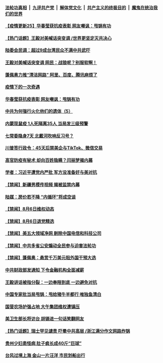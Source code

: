 

####  [法轮功真相](../../../../basic/blob/master/README.md?t=08072002) &nbsp;|&nbsp; [九评共产党](../../../../9ping.md/blob/master/README.md?t=08072002) &nbsp;|&nbsp; [解体党文化](../../../../jtdwh.md/blob/master/README.md?t=08072002)  &nbsp;|&nbsp; [共产主义的终极目的](../../../../gczydzjmd.md/blob/master/README.md?t=08072002) &nbsp;|&nbsp; [魔鬼在统治我们的世界](../../../../mgztzwmdsj.md/blob/master/README.md?t=08072002) 

#### [【疫情更新25】华春莹获抗疫表彰 网友嘲讽：甩锅有功](../pages/prog204/a102908866.md?t=08072002) 

#### [【热门话题】王毅对美喊话突变调 /世界更坚定灭共决心](../pages/prog204/a102912863.md?t=08072002) 

#### [陆委会民调：超过9成台湾民众不满中共武吓](../pages/prog204/a102912854.md?t=08072002) 

#### [王毅对美喊话突变调 网民：战狼呢？别服软啊！](../pages/prog204/a102912821.md?t=08072002) 

#### [蓬佩奥力推“清洁网路” 阿里、百度、腾讯麻烦了](../pages/prog204/a102912825.md?t=08072002) 

#### [疫情下的一次奇遇](../pages/prog204/a102912780.md?t=08072002) 

#### [华春莹获抗疫表彰 网友嘲讽：甩锅有功](../pages/prog204/a102912774.md?t=08072002) 

#### [中共为何强行火化他们的遗体（5）](../pages/prog204/a102912708.md?t=08072002) 

#### [内蒙现鼠疫 1人死隔离35人 当局发三级预警](../pages/prog204/a102912738.md?t=08072002) 

#### [七常委隐身7天 北戴河吹响反习号？](../pages/prog204/a102912682.md?t=08072002) 

#### [川普签行政令：45天后禁美企与TikTok、微信交易](../pages/prog204/a102912690.md?t=08072002) 

#### [高官防疫有秘术 却向百姓隐瞒？闫丽梦揭内幕](../pages/prog204/a102912638.md?t=08072002) 

#### [学者：习近平遭党内严批 军方没准备好与美对抗](../pages/prog204/a102912612.md?t=08072002) 


#### [【禁闻】新疆男模传视频 揭被监禁内幕](../pages/prog204/a102912465.md?t=08072002) 

#### [陆媒：房价若不降 “内循环”将成空谈](../pages/prog204/a102912417.md?t=08072002) 

#### [【禁闻】8月6日维权动态](../pages/prog204/a102912442.md?t=08072002) 

#### [【禁闻】8月6日退党精选](../pages/prog204/a102912448.md?t=08072002) 

#### [【禁闻】美五大领域净网 剔除中国电信和科技公司](../pages/prog204/a102912430.md?t=08072002) 

#### [【禁闻】中共多省公安煽动全民参与迫害法轮功](../pages/prog204/a102912424.md?t=08072002) 

#### [【禁闻】蓬佩奥：悬赏千万美元阻外国干预大选](../pages/prog204/a102912421.md?t=08072002) 

#### [中共财政部发通知 下令金融机构全面减薪](../pages/prog204/a102912365.md?t=08072002) 

#### [王毅讲话被指分裂：一边奉陪到底 一边避免对抗](../pages/prog204/a102912382.md?t=08072002) 

#### [中国专家批当局甩锅：甩给猪牛羊都行 唯独鱼清白](../pages/prog204/a102912326.md?t=08072002) 

#### [国营农场护强占地 大午集团维权遭镇压](../pages/prog204/a102912133.md?t=08072002) 

#### [美卫生部长将访台 胡锡进一句话笑翻网友](../pages/prog204/a102912094.md?t=08072002) 

#### [【热门话题】瑞士罕见谴责 吓晕中共高层 /浙江满分作文网路炸锅](../pages/prog204/a102912074.md?t=08072002) 

#### [贵州少妇患怪病 肚子疯长成40斤“巨球”](../pages/prog204/a102912044.md?t=08072002) 

#### [台风过境上海 金山一片汪洋 市民划船出行](../pages/prog204/a102912077.md?t=08072002) 


